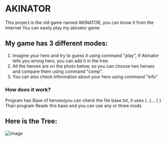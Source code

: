 # AKINATOR
 This project is the old game named AKINATOR, you can know it from the Internet
 You can easily play my akinator game
## My game has 3 different modes: 
 1. Imagine your hero and try to guess it using command "play", if Akinator tells you wrong hero, you can add it in the tree.
 2. All the heroes are on the photo below, so you can choose two heroes and compare them using command "comp".
 3. You can also check information about your hero using command "info"

### How does it work?
 Program has Base of heroes(you can check the file base.txt, it uses {..{... } }
 Than program Reads this base and you can use any or three mods
## Here is the Tree:
![image](https://user-images.githubusercontent.com/100768041/223735539-21c96e79-f18b-4db5-9823-746a0e8859be.png)
